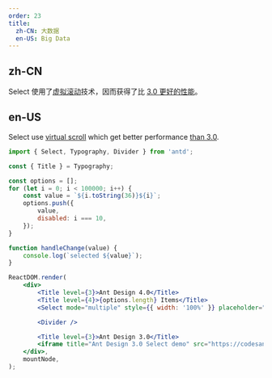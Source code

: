 ```yaml
---
order: 23
title:
  zh-CN: 大数据
  en-US: Big Data
---
```


## zh-CN

Select 使用了[虚拟滚动](https://github.com/react-component/virtual-list)技术，因而获得了比 [3.0 更好的性能](https://codesandbox.io/s/beautiful-banzai-m72lv)。

## en-US

Select use [virtual scroll](https://github.com/react-component/virtual-list) which get better performance [than 3.0](https://codesandbox.io/s/beautiful-banzai-m72lv).

```jsx
import { Select, Typography, Divider } from 'antd';

const { Title } = Typography;

const options = [];
for (let i = 0; i < 100000; i++) {
	const value = `${i.toString(36)}${i}`;
	options.push({
		value,
		disabled: i === 10,
	});
}

function handleChange(value) {
	console.log(`selected ${value}`);
}

ReactDOM.render(
	<div>
		<Title level={3}>Ant Design 4.0</Title>
		<Title level={4}>{options.length} Items</Title>
		<Select mode="multiple" style={{ width: '100%' }} placeholder="Please select" defaultValue={['a10', 'c12']} onChange={handleChange} options={options} />

		<Divider />

		<Title level={3}>Ant Design 3.0</Title>
		<iframe title="Ant Design 3.0 Select demo" src="https://codesandbox.io/embed/beautiful-banzai-m72lv?view=preview" style={{ width: '100%', height: 300 }} />
	</div>,
	mountNode,
);
```
